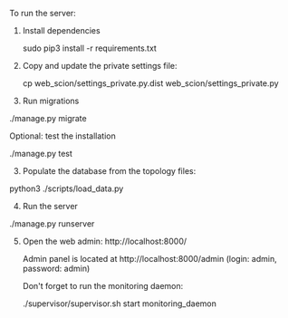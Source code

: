 To run the server:

1. Install dependencies

   sudo pip3 install -r requirements.txt

2. Copy and update the private settings file:

   cp web_scion/settings_private.py.dist web_scion/settings_private.py

2. Run migrations

  ./manage.py migrate

Optional: test the installation

  ./manage.py test

3. Populate the database from the topology files:

  python3 ./scripts/load_data.py

4. Run the server

  ./manage.py runserver

5. Open the web admin: http://localhost:8000/

   Admin panel is located at http://localhost:8000/admin (login: admin, password: admin)

   Don't forget to run the monitoring daemon:

   ./supervisor/supervisor.sh start monitoring_daemon

